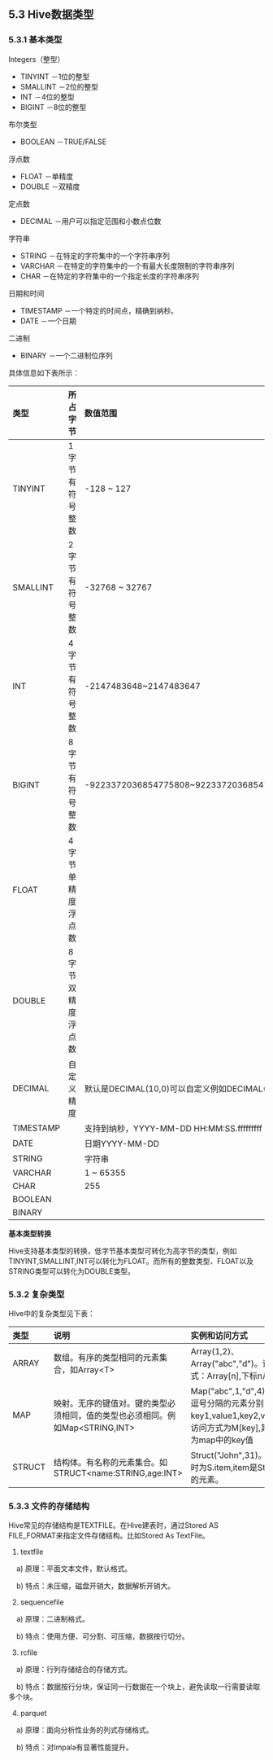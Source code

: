 ## 5.3 Hive数据类型

### 5.3.1 基本类型

Integers（整型）

* TINYINT －1位的整型
* SMALLINT －2位的整型
* INT －4位的整型
* BIGINT －8位的整型

布尔类型

* BOOLEAN －TRUE/FALSE

浮点数

* FLOAT －单精度
* DOUBLE －双精度

定点数

* DECIMAL －用户可以指定范围和小数点位数

字符串

* STRING －在特定的字符集中的一个字符串序列 
* VARCHAR －在特定的字符集中的一个有最大长度限制的字符串序列 
* CHAR －在特定的字符集中的一个指定长度的字符串序列

日期和时间

* TIMESTAMP －一个特定的时间点，精确到纳秒。 
* DATE －一个日期

二进制

* BINARY －一个二进制位序列

具体信息如下表所示：

| 类型 | 所占字节 | 数值范围 | 后缀 | 示例 |
| :--- | :--- | :--- | :--- | :--- |
| TINYINT | 1字节有符号整数 | -128 ~ 127 | Y | 10Y |
| SMALLINT | 2字节有符号整数 | -32768 ~ 32767 | S | 10S |
| INT | 4字节有符号整数 | -2147483648~2147483647 | - | 10 |
| BIGINT | 8字节有符号整数 | -9223372036854775808~9223372036854775807 | L | 10L |
| FLOAT | 4字节单精度浮点数 |  |  |  |
| DOUBLE | 8字节双精度浮点数 |  |  |  |
| DECIMAL | 自定义精度 | 默认是DECIMAL\(10,0\)可以自定义例如DECIMAL\(9,7\) |  |  |
| TIMESTAMP |  | 支持到纳秒，YYYY-MM-DD HH:MM:SS.fffffffff |  |  |
| DATE |  | 日期YYYY-MM-DD |  |  |
| STRING |  | 字符串 |  | “hadoop" |
| VARCHAR |  | 1 ~ 65355 |  |  |
| CHAR |  | 255 |  |  |
| BOOLEAN |  |  |  |  |
| BINARY |  |  |  |  |

**基本类型转换**

Hive支持基本类型的转换，低字节基本类型可转化为高字节的类型，例如TINYINT,SMALLINT,INT可以转化为FLOAT。而所有的整数类型、FLOAT以及STRING类型可以转化为DOUBLE类型。

### 5.3.2 复杂类型

HIve中的复杂类型见下表：

| 类型 | 说明 | 实例和访问方式 |
| :--- | :--- | :--- |
| ARRAY | 数组。有序的类型相同的元素集合，如Array&lt;T&gt; | Array\(1,2\)、Array\("abc","d"\)。访问方式：Array\[n\],下标n从0开始 |
| MAP | 映射。无序的键值对。键的类型必须相同，值的类型也必须相同。例如Map&lt;STRING,INT&gt; | Map\("abc",1,"d",4\)。其中逗号分隔的元素分别为key1,value1,key2,value2。访问方式为M\[key\],其中key为map中的key值 |
| STRUCT | 结构体。有名称的元素集合。如STRUCT&lt;name:STRING,age:INT&gt; | Struct\("John",31\)。访问当时为S.item,item是Struct中的元素。 |

### 5.3.3 文件的存储结构

Hive常见的存储结构是TEXTFILE。在Hive建表时，通过Stored AS FILE\_FORMAT来指定文件存储结构。比如Stored As TextFile。

1. textfile

    a\) 原理：平面文本文件，默认格式。

    b\) 特点：未压缩，磁盘开销大，数据解析开销大。

2. sequencefile

    a\) 原理：二进制格式。

    b\) 特点：使用方便、可分割、可压缩，数据按行切分。

3. rcfile

    a\) 原理：行列存储结合的存储方式。

    b\) 特点：数据按行分块，保证同一行数据在一个块上，避免读取一行需要读取多个块。

4. parquet

    a\) 原理：面向分析性业务的列式存储格式。

    b\) 特点：对Impala有显著性能提升。

